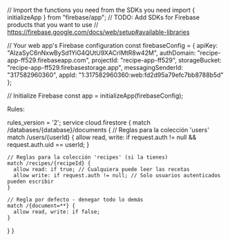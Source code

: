 // Import the functions you need from the SDKs you need
import { initializeApp } from "firebase/app";
// TODO: Add SDKs for Firebase products that you want to use
// https://firebase.google.com/docs/web/setup#available-libraries

// Your web app's Firebase configuration
const firebaseConfig = {
  apiKey: "AIzaSyC6nNxwBySd1YiG4QUtU9XACrIMtR8w42M",
  authDomain: "recipe-app-ff529.firebaseapp.com",
  projectId: "recipe-app-ff529",
  storageBucket: "recipe-app-ff529.firebasestorage.app",
  messagingSenderId: "317582960360",
  appId: "1:317582960360:web:fd2d95a79efc7bb8788b5d"
};

// Initialize Firebase
const app = initializeApp(firebaseConfig);

Rules:

rules_version = '2';
service cloud.firestore {
  match /databases/{database}/documents {
    // Reglas para la colección 'users'
    match /users/{userId} {
      allow read, write: if request.auth != null && request.auth.uid == userId;
    }
    
    // Reglas para la colección 'recipes' (si la tienes)
    match /recipes/{recipeId} {
      allow read: if true; // Cualquiera puede leer las recetas
      allow write: if request.auth != null; // Solo usuarios autenticados pueden escribir
    }
    
    // Regla por defecto - denegar todo lo demás
    match /{document=**} {
      allow read, write: if false;
    }
  }
}